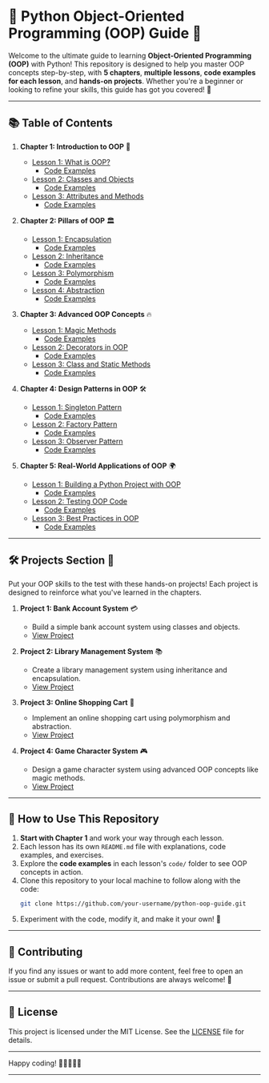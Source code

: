 # 🐍 Python Object-Oriented Programming (OOP) Guide 🚀

Welcome to the ultimate guide to learning **Object-Oriented Programming (OOP)** with Python! This repository is designed to help you master OOP concepts step-by-step, with **5 chapters**, **multiple lessons**, **code examples for each lesson**, and **hands-on projects**. Whether you're a beginner or looking to refine your skills, this guide has got you covered! 🌟

---

## 📚 Table of Contents

1. **Chapter 1: Introduction to OOP** 🎯

   - [Lesson 1: What is OOP?](Chapter1/Lesson1/README.md)
     - [Code Examples](Chapter1/Lesson1/main.py)
   - [Lesson 2: Classes and Objects](Chapter1/Lesson2/README.md)
     - [Code Examples](Chapter1/Lesson2/code/)
   - [Lesson 3: Attributes and Methods](Chapter1/Lesson3/README.md)
     - [Code Examples](Chapter1/Lesson3/code/)

2. **Chapter 2: Pillars of OOP** 🏛️

   - [Lesson 1: Encapsulation](Chapter2/Lesson1/README.md)
     - [Code Examples](Chapter2/Lesson1/code/)
   - [Lesson 2: Inheritance](Chapter2/Lesson2/README.md)
     - [Code Examples](Chapter2/Lesson2/code/)
   - [Lesson 3: Polymorphism](Chapter2/Lesson3/README.md)
     - [Code Examples](Chapter2/Lesson3/code/)
   - [Lesson 4: Abstraction](Chapter2/Lesson4/README.md)
     - [Code Examples](Chapter2/Lesson4/code/)

3. **Chapter 3: Advanced OOP Concepts** 🔥

   - [Lesson 1: Magic Methods](Chapter3/Lesson1/README.md)
     - [Code Examples](Chapter3/Lesson1/code/)
   - [Lesson 2: Decorators in OOP](Chapter3/Lesson2/README.md)
     - [Code Examples](Chapter3/Lesson2/code/)
   - [Lesson 3: Class and Static Methods](Chapter3/Lesson3/README.md)
     - [Code Examples](Chapter3/Lesson3/code/)

4. **Chapter 4: Design Patterns in OOP** 🛠️

   - [Lesson 1: Singleton Pattern](Chapter4/Lesson1/README.md)
     - [Code Examples](Chapter4/Lesson1/code/)
   - [Lesson 2: Factory Pattern](Chapter4/Lesson2/README.md)
     - [Code Examples](Chapter4/Lesson2/code/)
   - [Lesson 3: Observer Pattern](Chapter4/Lesson3/README.md)
     - [Code Examples](Chapter4/Lesson3/code/)

5. **Chapter 5: Real-World Applications of OOP** 🌍
   - [Lesson 1: Building a Python Project with OOP](Chapter5/Lesson1/README.md)
     - [Code Examples](Chapter5/Lesson1/code/)
   - [Lesson 2: Testing OOP Code](Chapter5/Lesson2/README.md)
     - [Code Examples](Chapter5/Lesson2/code/)
   - [Lesson 3: Best Practices in OOP](Chapter5/Lesson3/README.md)
     - [Code Examples](Chapter5/Lesson3/code/)

---

## 🛠️ Projects Section 🚀

Put your OOP skills to the test with these hands-on projects! Each project is designed to reinforce what you've learned in the chapters.

1. **Project 1: Bank Account System** 💳

   - Build a simple bank account system using classes and objects.
   - [View Project](Projects/BankAccountSystem/)

2. **Project 2: Library Management System** 📚

   - Create a library management system using inheritance and encapsulation.
   - [View Project](Projects/LibraryManagementSystem/)

3. **Project 3: Online Shopping Cart** 🛒

   - Implement an online shopping cart using polymorphism and abstraction.
   - [View Project](Projects/ShoppingCart/)

4. **Project 4: Game Character System** 🎮
   - Design a game character system using advanced OOP concepts like magic methods.
   - [View Project](Projects/GameCharacterSystem/)

---

## 🚀 How to Use This Repository

1. **Start with Chapter 1** and work your way through each lesson.
2. Each lesson has its own `README.md` file with explanations, code examples, and exercises.
3. Explore the **code examples** in each lesson's `code/` folder to see OOP concepts in action.
4. Clone this repository to your local machine to follow along with the code:
   ```bash
   git clone https://github.com/your-username/python-oop-guide.git
   ```
5. Experiment with the code, modify it, and make it your own! 🎉

---

## 🤝 Contributing

If you find any issues or want to add more content, feel free to open an issue or submit a pull request. Contributions are always welcome! 🙌

---

## 📜 License

This project is licensed under the MIT License. See the [LICENSE](LICENSE) file for details.

---

Happy coding! 🎉👩‍💻👨‍💻

---
